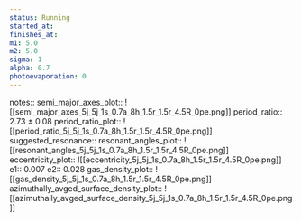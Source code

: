 ```yaml
---
status: Running
started_at:
finishes_at:
m1: 5.0
m2: 5.0
sigma: 1
alpha: 0.7
photoevaporation: 0
---
```


notes::
semi_major_axes_plot:: ![[semi_major_axes_5j_5j_1s_0.7a_8h_1.5r_1.5r_4.5R_0pe.png]]
period_ratio:: 2.73 ± 0.08
period_ratio_plot:: ![[period_ratio_5j_5j_1s_0.7a_8h_1.5r_1.5r_4.5R_0pe.png]]
suggested_resonance:: 
resonant_angles_plot:: ![[resonant_angles_5j_5j_1s_0.7a_8h_1.5r_1.5r_4.5R_0pe.png]]
eccentricity_plot:: ![[eccentricity_5j_5j_1s_0.7a_8h_1.5r_1.5r_4.5R_0pe.png]]
e1:: 0.007
e2:: 0.028
gas_density_plot:: ![[gas_density_5j_5j_1s_0.7a_8h_1.5r_1.5r_4.5R_0pe.png]]
azimuthally_avged_surface_density_plot:: ![[azimuthally_avged_surface_density_5j_5j_1s_0.7a_8h_1.5r_1.5r_4.5R_0pe.png]]

